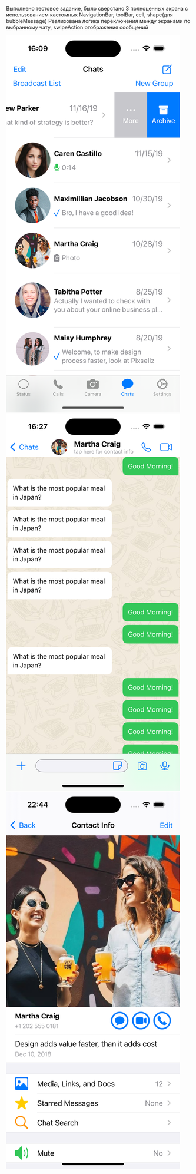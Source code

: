 Выполнено тестовое задание, было сверстано 3 полноценных экрана с использованием кастомных NavigationBar, toolBar, cell, shape(для bubbleMessage)
Реализована логика переключения между экранами по выбранному чату, swipeAction отображения сообщений

![Info from Json TableView](https://github.com/LiliyaAndreeva/ChatsTest/blob/main/Simulator%20Screenshot%20-%20iPhone%2015%20Pro%20-%202024-02-18%20at%2016.09.48.png)
![Info from Json TableView](https://github.com/LiliyaAndreeva/ChatsTest/blob/main/Simulator%20Screenshot%20-%20iPhone%2015%20Pro%20-%202024-02-18%20at%2016.27.56.png)
![Info from Json TableView](https://github.com/LiliyaAndreeva/ChatsTest/blob/main/Simulator%20Screenshot%20-%20iPhone%2015%20Pro%20-%202024-02-18%20at%2022.44.09.png)
